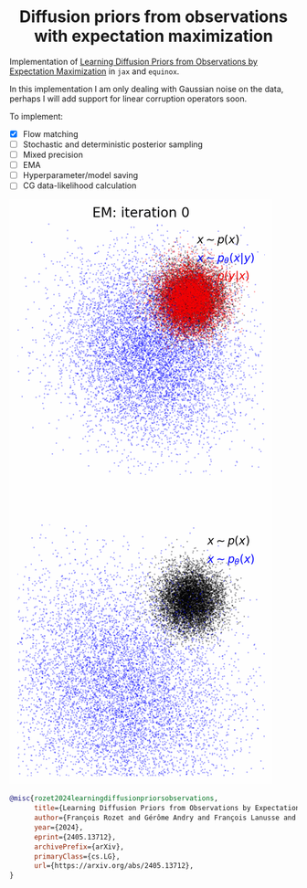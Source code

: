 <h1 align='center'>Diffusion priors from observations with expectation maximization</h1>

Implementation of [Learning Diffusion Priors from Observations by Expectation Maximization](https://arxiv.org/abs/2405.13712) in `jax` and `equinox`.

In this implementation I am only dealing with Gaussian noise on the data, perhaps I will add support for linear corruption operators soon.

To implement:
- [x] Flow matching
- [ ] Stochastic and deterministic posterior sampling
- [ ] Mixed precision
- [ ] EMA
- [ ] Hyperparameter/model saving
- [ ] CG data-likelihood calculation

![Training](assets/training.gif)

```bibtex
@misc{rozet2024learningdiffusionpriorsobservations,
      title={Learning Diffusion Priors from Observations by Expectation Maximization}, 
      author={François Rozet and Gérôme Andry and François Lanusse and Gilles Louppe},
      year={2024},
      eprint={2405.13712},
      archivePrefix={arXiv},
      primaryClass={cs.LG},
      url={https://arxiv.org/abs/2405.13712}, 
}
```